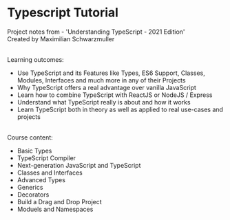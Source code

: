# Typescript Tutorial
Project notes from - 'Understanding TypeScript - 2021 Edition'
<br />
Created by Maximilian Schwarzmuller

<br />
Learning outcomes:

* Use TypeScript and its Features like Types, ES6 Support, Classes, Modules, Interfaces and much more in any of their Projects
* Why TypeScript offers a real advantage over vanilla JavaScript
* Learn how to combine TypeScript with ReactJS or NodeJS / Express
* Understand what TypeScript really is about and how it works
* Learn TypeScript both in theory as well as applied to real use-cases and projects

<br />
Course content:

* Basic Types
* TypeScript Compiler
* Next-generation JavaScript and TypeScript
* Classes and Interfaces
* Advanced Types
* Generics
* Decorators
* Build a Drag and Drop Project
* Moduels and Namespaces

